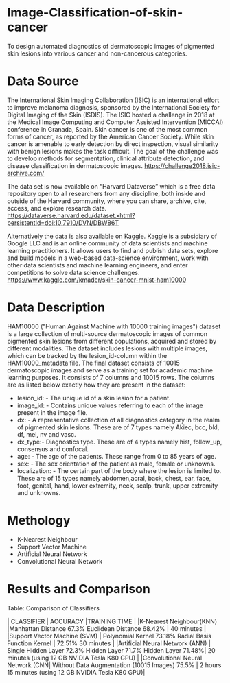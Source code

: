 # Image-Classification-of-skin-cancer
To design automated diagnostics of dermatoscopic images of pigmented skin lesions into various cancer and non-cancerous categories.

# Data Source
The International Skin Imaging Collaboration (ISIC) is an international effort to improve melanoma diagnosis, sponsored by the International Society for Digital Imaging of the Skin (ISDIS). The ISIC hosted a challenge in 2018 at the Medical Image Computing and Computer Assisted Intervention (MICCAI) conference in Granada, Spain. Skin cancer is one of the most common forms of cancer, as reported by the American Cancer Society. While skin cancer is amenable to early detection by direct inspection, visual similarity with benign lesions makes the task difficult. The goal of the challenge was to develop methods for segmentation, clinical attribute detection, and disease classification in dermatoscopic images. https://challenge2018.isic-archive.com/

The data set is now available on “Harvard Dataverse” which is a free data repository open to all researchers from any discipline, both inside and outside of the Harvard community, where you can share, archive, cite, access, and explore research data. https://dataverse.harvard.edu/dataset.xhtml?persistentId=doi:10.7910/DVN/DBW86T

Alternatively the data is also available on Kaggle. Kaggle is a subsidiary of Google LLC and is an online community of data scientists and machine learning practitioners. It allows users to find and publish data sets, explore and build models in a web-based data-science environment, work with other data scientists and machine learning engineers, and enter competitions to solve data science challenges. https://www.kaggle.com/kmader/skin-cancer-mnist-ham10000

# Data Description
HAM10000 ("Human Against Machine with 10000 training images") dataset is a large collection of multi-source dermatoscopic images of common pigmented skin lesions from different populations, acquired and stored by different modalities. The dataset includes lesions with multiple images, which can be tracked by the lesion_id-column within the HAM10000_metadata file. The final dataset consists of 10015 dermatoscopic images and serve as a training set for academic machine learning purposes. It consists of 7 columns and 10015 rows. The columns are as listed below exactly how they are present in the dataset:

* lesion_id: - The unique id of a skin lesion for a patient.
* image_id: - Contains unique values referring to each of the image present in the image file.
* dx: - A representative collection of all diagnostics category in the realm of pigmented skin lesions. These are of 7 types namely Akiec, bcc, bkl, df, mel, nv and vasc.
* dx_type:- Diagnostics type. These are of 4 types namely hist, follow_up, consensus and confocal.
* age: - The age of the patients. These range from 0 to 85 years of age.
* sex: - The sex orientation of the patient as male, female or unknowns.
* localization: - The certain part of the body where the lesion is limited to. These are of 15 types namely abdomen,acral, back, chest, ear, face, foot, genital, hand, lower extremity, neck, scalp, trunk, 
  upper extremity and unknowns.
# Methology
* K-Nearest Neighbour
* Support Vector Machine
* Artificial Neural Network
* Convolutional Neural Network
# Results and Comparison
  Table: Comparison of Classifiers

| CLASSIFIER	                    | ACCURACY	                                                      |TRAINING TIME                                  |
|K-Nearest Neighbour(KNN)         |Manhattan Distance 67.3% Euclidean Distance 68.42%               |	40 minutes                                    |
|Support Vector Machine (SVM)     |	Polynomial Kernel 73.18% Radial Basis Function Kernel           | 72.51%	30 minutes                            |
|Artificial Neural Network (ANN)  |	Single Hidden Layer 72.3% Hidden Layer 71.7% Hidden Layer 71.48%|	20 minutes (using 12 GB NVIDIA Tesla K80 GPU) |
|Convolutional Neural Network (CNN|	Without Data Augmentation (10015 Images) 75.5%	                | 2 hours 15 minutes (using 12 GB NVIDIA Tesla K80 GPU)|
